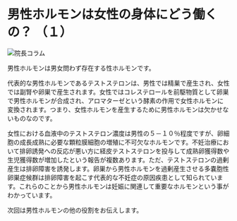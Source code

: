 # 男性ホルモンは女性の身体にどう働くの？ （１）

![院長コラム](/images/common/title/title_column.png)

男性ホルモンは男女問わず存在する性ホルモンです。

代表的な男性ホルモンであるテストステロンは、男性では精巣で産生され、女性では副腎や卵巣で産生されます。女性ではコレステロールを前駆物質として卵巣で男性ホルモンが合成され、アロマターゼという酵素の作用で女性ホルモンに変換されます。つまり、女性ホルモンを産生するために男性ホルモンは欠かせないものなのです。

女性における血液中のテストステロン濃度は男性の５－１０％程度ですが、卵細胞の成長成熟に必要な顆粒膜細胞の増殖に不可欠なホルモンです。不妊治療において排卵誘発への反応が悪い方に経皮テストステロンを投与して成熟卵獲得数や生児獲得数が増加したという報告が複数あります。ただ、テストステロンの過剰産生は排卵障害を誘発します。卵巣から男性ホルモンを過剰産生させる多嚢胞性卵巣症候群は排卵障害を起こす代表的な不妊症の原因疾患として知られています。これらのことから男性ホルモンは妊娠に関連して重要なホルモンという事がわかっています。

次回は男性ホルモンの他の役割をお伝えします。